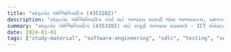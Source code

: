 ```yaml
---
title: "સોફ્ટવેર એન્જિનિયરિંગ (4353202)"
description: "સોફ્ટવેર એન્જિનિયરિંગ કોર્સ માટે અભ્યાસ સામગ્રી જેમાં અભ્યાસક્રમ, પ્રશ્નપત્રો અને સોલ્યુશન્સ શામેલ છે"
summary: "સોફ્ટવેર એન્જિનિયરિંગ (4353202) માટે સંપૂર્ણ અભ્યાસ સંસાધનો - ICT સેમેસ્ટર 5"
date: 2024-01-01
tags: ["study-material", "software-engineering", "sdlc", "testing", "semester-5", "ict", "4353202"]
---
```

